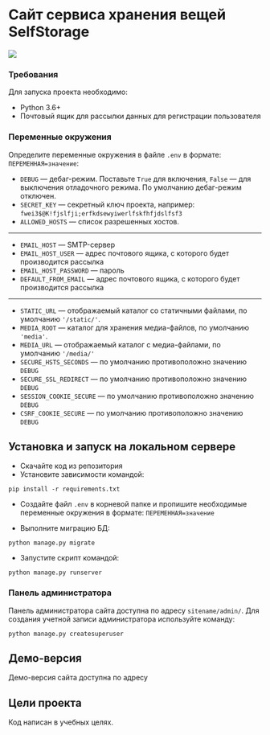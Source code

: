 # Сайт сервиса хранения вещей SelfStorage

![](https://img.shields.io/badge/Django-092E20?style=for-the-badge&logo=django&logoColor=green)





### Требования

Для запуска проекта необходимо:
- Python 3.6+
- Почтовый ящик для рассылки данных для регистрации пользователя


### Переменные окружения

Определите переменные окружения в файле `.env` в формате: `ПЕРЕМЕННАЯ=значение`:
- `DEBUG` — дебаг-режим. Поставьте `True` для включения, `False` — для 
выключения отладочного режима. По умолчанию дебаг-режим отключен.
- `SECRET_KEY` — секретный ключ проекта, например: `fwei3$@K!fjslfji;erfkdsewyiwerlfskfhfjdslfsf3`
- `ALLOWED_HOSTS` — список разрешенных хостов.
________

- `EMAIL_HOST` — SMTP-сервер
- `EMAIL_HOST_USER` — адрес почтового ящика, с которого будет производится рассылка
- `EMAIL_HOST_PASSWORD` — пароль
- `DEFAULT_FROM_EMAIL` — адрес почтового ящика, с которого будет производится рассылка
_________

- `STATIC_URL` — отображаемый каталог со статичными файлами, по умолчанию `'/static/'`. 
- `MEDIA_ROOT` — каталог для хранения медиа-файлов, по умолчанию `'media'`.
- `MEDIA_URL` — отображаемый каталог с медиа-файлами, по умолчанию `'/media/'`
- `SECURE_HSTS_SECONDS` — по умолчанию противоположно значению `DEBUG`
- `SECURE_SSL_REDIRECT` — по умолчанию противоположно значению `DEBUG`
- `SESSION_COOKIE_SECURE` — по умолчанию противоположно значению `DEBUG`
- `CSRF_COOKIE_SECURE` — по умолчанию противоположно значению `DEBUG`

## Установка и запуск на локальном сервере

- Скачайте код из репозитория
- Установите зависимости командой:
```shell
pip install -r requirements.txt
```
- Создайте файл `.env` в корневой папке и пропишите необходимые переменные 
окружения в формате: `ПЕРЕМЕННАЯ=значение`


- Выполните миграцию БД:
```commandline
python manage.py migrate
```
- Запустите скрипт командой:
```commandline
python manage.py runserver
```


### Панель администратора

Панель администратора сайта доступна по адресу `sitename/admin/`. Для
создания учетной записи администратора используйте команду:
```commandline
python manage.py createsuperuser
```


## Демо-версия

Демо-версия сайта доступна по адресу 


## Цели проекта

Код написан в учебных целях.